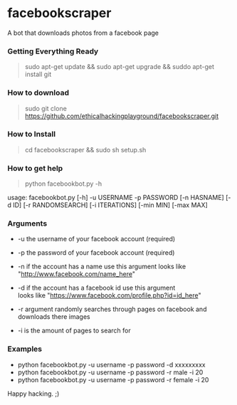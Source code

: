 # facebookscraper

A bot that downloads photos from a facebook page

### Getting Everything Ready
> sudo apt-get update && sudo apt-get upgrade && suddo apt-get install git

### How to download 
> sudo git clone https://github.com/ethicalhackingplayground/facebookscraper.git


### How to Install

> cd facebookscraper && sudo sh setup.sh

### How to get help
> python facebookbot.py -h

usage: facebookbot.py [-h] -u USERNAME -p PASSWORD [-n HASNAME] [-d ID]
                      [-r RANDOMSEARCH] [-i ITERATIONS] [-min MIN] [-max MAX]

                   
                   
### Arguments

- -u the username of your facebook account (required)

- -p the password of your facebook account (required)

- -n if the account has a name use this argument 
looks like "http://www.facebook.com/name_here"

- -d if the account has a facebook id use this argument   
looks like "https://www.facebook.com/profile.php?id=id_here"

- -r argument randomly searches through pages on facebook and downloads there images

- -i is the amount of pages to search for


### Examples

- python facebookbot.py -u username -p password -d xxxxxxxxx 
- python facebookbot.py -u username -p password -r male -i 20
- python facebookbot.py -u username -p password -r female -i 20


Happy hacking. ;)


